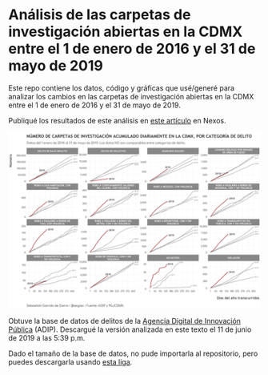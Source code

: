 # Análisis de las carpetas de investigación abiertas en la CDMX entre el 1 de enero de 2016 y el 31 de mayo de 2019 

Este repo contiene los datos, código y gráficas que usé/generé para analizar los cambios en las carpetas de investigación abiertas en la CDMX entre el 1 de enero de 2016 y el 31 de mayo de 2019.

Publiqué los resultados de este análisis en [este artículo](https://datos.nexos.com.mx/?p=882) en Nexos. 

![My image](https://github.com/segasi/analisis_ci_pgjcdmx_a_mayo_2019/blob/master/03_graficas/num_acumulado_ci_por_categoria.png)


Obtuve la base de datos de delitos de la [Agencia Digital de Innovación Pública](https://datos.cdmx.gob.mx/explore/dataset/carpetas-de-investigacion-pgj-cdmx/custom/) (ADIP). Descargué la versión analizada en este texto el 11 de junio de 2019 a las 5:39 p.m.

Dado el tamaño de la base de datos, no pude importarla al repositorio, pero puedes descargarla usando [esta liga](https://drive.google.com/drive/folders/136SlSjPXzq8m8QGPYb9DGx17YY34-UdW?usp=sharing).




